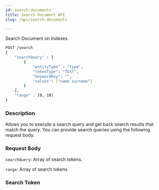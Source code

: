 ```yaml
---
id: search-documents
title: Search Document API
slug: /api/search-documents

---
```


Search Document on Indexes

```bash
POST /search
{
	"searchQuery" : [
		{
			"entityType" : "type",
			"tokenType": "TEXT",
			"keywordKey": "",
			"values": ["name surname"]
		}
	],
	"range" : [0, 10]
}
```

### Description

Allows you to execute a search query and get back search results that match the query.
You can provide search queries using the following request body.

### Request Body

`searchQuery`: Array of search tokens.

`range`: Array of search tokens

### Search Token

